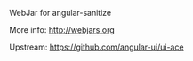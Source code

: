 WebJar for angular-sanitize

More info: http://webjars.org

Upstream: https://github.com/angular-ui/ui-ace

